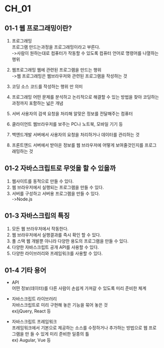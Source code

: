 # CH_01
## 01-1 웹 프로그래밍이란?
1. 프로그래밍<br>
프로그램 만드는과정을 프로그래밍이라고 부른다.<br>
->사람이 원하는대로 컴퓨터가 작동할 수 있도록 컴퓨터 언어로 명령어를 나열하는 행위
    
2. 웹프로그래밍
웹에 관련된 프로그램을 만드는 행위<br>
->웹 프로그래밍은 웹브라우저와 관련된 프로그램을 작성하는 것

3. 코딩
소스 코드를 작성하는 행위 만 의미

4. 프로그래밍
어떤 문제를 분석하고 논리적으로 해결할 수 있는 방법을 찾아 코딩하는 과정까지 포함하는 넓은 개념
    
5. 서버
사용자의 검색 요청을 처리해 알맞은 정보를 전달해주는 컴퓨터

6. 클라이언트
웹브라우저를 보주는 PC나 노트북, 모바일 기기 등
    
7. 백앤드개발
서버에서 사용자의 요청을 처리하거나 데이터를 관리하는 것

8. 프론트앤드 
서버에서 받아온 정보를 웹 브라우저에 어떻게 보여줄것인지를 프로그래밍하는 것


## 01-2 자바스크립트로 무엇을 할 수 있을까
1. 웹사이트를 동적으로 만들 수 있다.
2. 웹 브라우저에서 실행되는 프로그램을 만들 수 있다.
3. 서버를 구성하고 서버용 프로그램을 만들 수 있다.<br>
    ->Node.js


## 01-3 자바스크립의 특징
1. 모든 웹 브라우저에서 작동한다.
2. 웹 브라우저에서 실행결과를 즉시 확인 할 수 있다.
3. 풀 스택 웹 개발뿐 아니라 다양한 용도의 프로그램을 만들 수 있다.
4. 다양한 자바스크립트 공개 API를 사용할 수 있다.
5. 다양한 라이브러리와 프레임워크를 사용할 수 있다.

## 01-4 기타 용어
+ API <br>
어떤 정보(데이터)를 다른 사람이 손쉽게 가져갈 수 있도록 미리 준비한 체계

+ 자바스크립트 라이브러리<br>
자바스크립트로 미리 구현해 놓은 기능을 묶어 놓은 것<br>
ex)jQuery, React 등

+ 자바스크립트 프레임워크<br>
프레임워크에서 기본으로 제공하는 소스를 수정하거나 추가하는 방법으로 웹 프로그램을 만 들 수 있게 미리 준비한 일종의 틀<br>
     ex) Augular, Vue 등

     